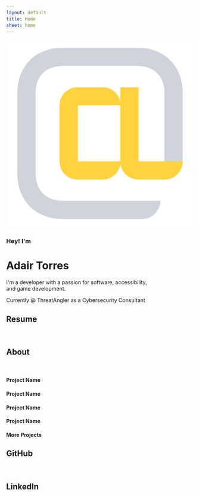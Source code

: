 ```yaml
---
layout: default
title: Home
sheet: home
---
```

<div id=first class="section layer1">
    <div id=intro class="content layer2">
        <div id=logo class=layer3>
            <div class=layer4>
                <img src="assets\images\logos\Logo Yellow Primary.svg">
            </div>
        </div>
        <div id=greet class=layer3>
            <h3 id=hey class=layer4>Hey! I'm</h3>
            <h1 id=name class=layer4>Adair Torres</h1>
        </div>
        <div id=bio class=layer3>
            <p id=selfdesc class=layer4>I'm a developer with a passion for software, accessibility,<br>and game development.</p>
            <p id=position class=layer4>Currently @ ThreatAngler as a Cybersecurity Consultant</p>
        </div>
    </div>
    <div id=pages class="links layer2">
        <div class="link-nav layer3">
            <div class="pageIcon layer4"></div>
            <h2 class="layer4">Resume</h2>
            <div class="pageIcon layer4">
                <img src="">
            </div>
        </div>
        <div class="link-nav layer3">
            <div class="pageIcon layer4"></div>
            <h2 id="about" class="layer4">About</h2>
            <div class="pageIcon 
            layer4">
                <img src="">
            </div>
        </div>
    </div>
</div>
<div id=second class="section layer1">
    <div id=projects class="content layer2">
        <div class="project layer3">
            <div class="preview layer4">
            </div>
            <h4 class="title layer4">Project Name</h4>
        </div>
        <div class="project layer3">
            <div class="preview layer4">
            </div>
            <h4 class="title layer4">Project Name</h4>
        </div>
        <div class="project layer3">
            <div class="preview layer4">
            </div>
            <h4 class="title layer4">Project Name</h4>
        </div>
        <div class="project layer3">
            <div class="preview layer4">
            </div>
            <h4 class="title layer4">Project Name</h4>
        </div>
        <a id=morelink class="layer3">
            <h4 id=more class="layer4">More Projects</h4>
            <div class="icon layer3">
            </div>
        </a>
    </div>
    <div id=socials class="links layer2">
        <div class="link-external layer3">
            <div class="layer4"></div>
            <h2 class="layer4">GitHub</h2>
            <div class="layer4">
                <img src="">
            </div>
        </div>
        <div class="link-external layer3">
            <div class="layer4"></div>
            <h2 class="layer4">LinkedIn</h2>
            <div class="layer4">
                <img src="">
            </div>
        </div>
    </div>
</div>